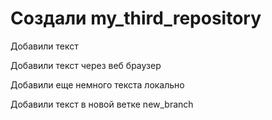 # Создали my_third_repository 

Добавили текст

Добавили текст через веб браузер

Добавили еще немного текста локально

Добавили текст в новой ветке new_branch